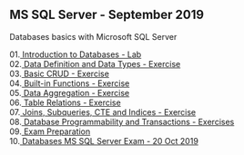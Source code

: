 ## MS SQL Server - September 2019
Databases basics with Microsoft SQL Server

01.<a href="https://github.com/HristoShabanakov/Databases-Basics-MS-SQL-Server-September-2019/tree/master/MS%20SQL%20Server%20-%20September%202019/01.Introduction%20to%20Databases%20-%20Lab"> Introduction to Databases - Lab </a><br>
02.<a href="https://github.com/HristoShabanakov/Databases-Basics-MS-SQL-Server-September-2019/tree/master/MS%20SQL%20Server%20-%20September%202019/02.Data%20Definition%20and%20Data%20Types%20-%20Exercise"> Data Definition and Data Types - Exercise</a> <br>
03.<a href="https://github.com/HristoShabanakov/Databases-Basics-MS-SQL-Server-September-2019/tree/master/MS%20SQL%20Server%20-%20September%202019/03.Basic%20CRUD%20-%20Exercise"> Basic CRUD - Exercise </a><br>
04.<a href="https://github.com/HristoShabanakov/Databases-Basics-MS-SQL-Server-September-2019/tree/master/MS%20SQL%20Server%20-%20September%202019/04.Built-in%20Functions%20-%20Exercise"> Built-in Functions - Exercise </a><br>
05.<a href="https://github.com/HristoShabanakov/Databases-Basics-MS-SQL-Server-September-2019/tree/master/MS%20SQL%20Server%20-%20September%202019/05.Data%20Aggregation%20-%20Exercise"> Data Aggregation - Exercise </a><br>
06.<a href="https://github.com/HristoShabanakov/Databases-Basics-MS-SQL-Server-September-2019/tree/master/MS%20SQL%20Server%20-%20September%202019/06.Table%20Relations%20-%20Exercise"> Table Relations - Exercise </a><br>
07.<a href="https://github.com/HristoShabanakov/Databases-Basics-MS-SQL-Server-September-2019/tree/master/MS%20SQL%20Server%20-%20September%202019/07.Joins%2C%20Subqueries%2C%20CTE%20and%20Indices%20-%20Exercise"> Joins, Subqueries, CTE and Indices - Exercise </a><br>
08.<a href="https://github.com/HristoShabanakov/Databases-Basics-MS-SQL-Server-September-2019/tree/master/MS%20SQL%20Server%20-%20September%202019/08.Database%20Programmability%20and%20Transactions%20-%20Exercises"> Database Programmability and Transactions - Exercises </a><br>
09.<a href="https://github.com/HristoShabanakov/Databases-Basics-MS-SQL-Server-September-2019/tree/master/MS%20SQL%20Server%20-%20September%202019/09.Exam%20Preparation"> Exam Preparation </a><br>
10.<a href="https://github.com/HristoShabanakov/Databases-Basics-MS-SQL-Server-September-2019/tree/master/MS%20SQL%20Server%20-%20September%202019/10.Databases%20MSSQL%20Server%20Exam%20-%2020%20Oct%202019"> Databases MS SQL Server Exam - 20 Oct 2019 </a><br>
